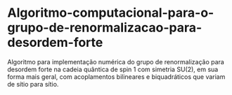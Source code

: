# Algoritmo-computacional-para-o-grupo-de-renormalizacao-para-desordem-forte
Algoritmo para implementação numérica do grupo de renormalização para desordem forte na cadeia quântica de spin 1 com simetria SU(2), em sua forma mais geral, com acoplamentos bilineares e biquadráticos que variam de sítio para sítio.
